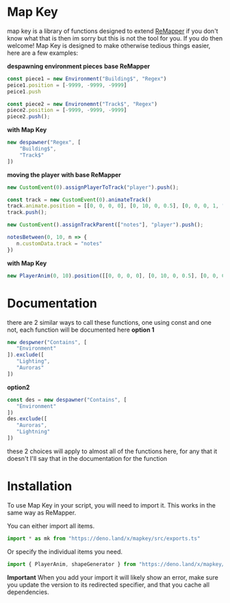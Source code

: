 # Map Key
map key is a library of functions designed to extend [ReMapper](https://github.com/Swifter1243/ReMapper) if you don't know what that is then im sorry but this is not the tool for you.  If you do then welcome! Map Key is designed to make otherwise tedious things easier, here are a few examples:

**despawning environment pieces**
**base ReMapper**
```ts
const piece1 = new Environment("Building$", "Regex")
peice1.position = [-9999, -9999, -9999]
peice1.push

const piece2 = new Environemnt("Track$", "Regex")
piece2.position = [-9999, -9999, -9999]
piece2.push();
```
**with Map Key**
```ts
new despawner("Regex", [
    "Building$",
    "Track$"
])
```
**moving the player**
**with base ReMapper**
```ts
new CustomEvent(0).assignPlayerToTrack("player").push();

const track = new CustomEvent(0).animateTrack()
track.animate.position = [[0, 0, 0, 0], [0, 10, 0, 0.5], [0, 0, 0, 1, "easeOutQuad"]]
track.push();

new CustomEvent().assignTrackParent(["notes"], "player").push();

notesBetween(0, 10, n => {
   n.customData.track = "notes"
})
```
**with Map Key**
```ts
new PlayerAnim(0, 10).position([[0, 0, 0, 0], [0, 10, 0, 0.5], [0, 0, 0, 1, "easeOutQuad"]])
```
# Documentation
there are 2 similar ways to call these functions, one using const and one not, each function will be documented here
**option 1**
```ts
new despwner("Contains", [
   "Environment"
]).exclude([
   "Lighting",
   "Auroras"
])
```
**option2**
```ts
const des = new despawner("Contains", [
   "Environment"
])
des.exclude([
   "Auroras",
   "Lightning"
])
```
these 2 choices will apply to almost all of the functions here, for any that it doesn't I'll say that in the documentation for the function
# Installation
To use Map Key in your script, you will need to import it. This works in the same way as ReMapper.

You can either import all items.
```ts
import * as mk from "https://deno.land/x/mapkey/src/exports.ts"
```
Or specify the individual items you need.
```ts
import { PlayerAnim, shapeGenerator } from "https://deno.land/x/mapkey/src/exports.ts"
```
**Important**
When you add your import it will likely show an error, make sure you update the version to its redirected specifier, and that you cache all dependencies.